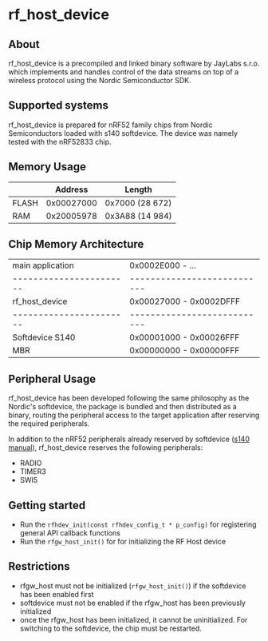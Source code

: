 # rf_host_device

## About

rf_host_device is a precompiled and linked binary software by JayLabs s.r.o. which implements and handles control of the data streams on top of a wireless protocol using the Nordic Semiconductor SDK.

## Supported systems

rf_host_device is prepared for nRF52 family chips from Nordic Semiconductors loaded with s140 softdevice. The device was namely tested with the nRF52833 chip.

## Memory Usage

|         | Address      | Length                    |
|---------|--------------|---------------------------|
| FLASH   | 0x00027000   | 0x7000  (28 672)          |
| RAM     | 0x20005978   | 0x3A88  (14 984)          |

## Chip Memory Architecture

|                       |                           |
|-----------------------|---------------------------|
| main application      | 0x0002E000 - ...          |
|-----------------------|---------------------------|
| rf_host_device        | 0x00027000 - 0x0002DFFF   |
|-----------------------|---------------------------|
| Softdevice S140       | 0x00001000 - 0x00026FFF   |
| MBR                   | 0x00000000 - 0x00000FFF   |

## Peripheral Usage


rf_host_device has been developed following the same philosophy as the Nordic's softdevice, the package is bundled and then distributed as a binary, routing the peripheral access to the target application after reserving the required peripherals.

In addition to the nRF52 peripherals already reserved by softdevice ([s140 manual](https://infocenter.nordicsemi.com/pdf/S140_SDS_v2.1.pdf)), rf_host_device reserves the following peripherals:

* RADIO
* TIMER3
* SWI5

## Getting started

- Run the `rfhdev_init(const rfhdev_config_t * p_config)` for registering general API callback functions
- Run the `rfgw_host_init()` for for initializing the RF Host device

## Restrictions

* rfgw_host must not be initialized (`rfgw_host_init()`) if the softdevice has been enabled first
* softdevice must not be enabled if the rfgw_host has been previously initialized
* once the rfgw_host has been initialized, it cannot be uninitialized. For switching to the softdevice, the chip must be restarted.

